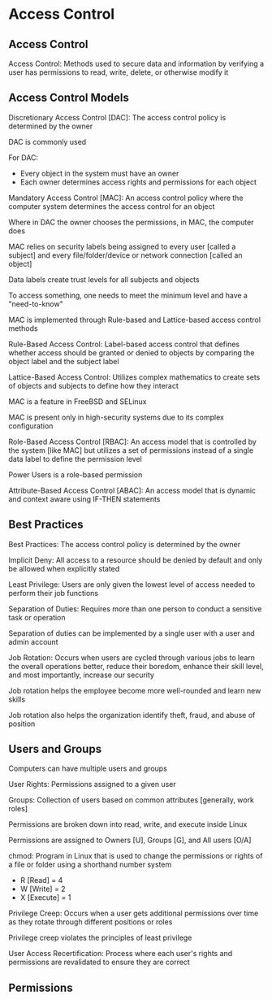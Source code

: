 # Access Control # 

## Access Control ## 

Access Control: Methods used to secure data and information by verifying a user has permissions to read, write, delete, or otherwise modify it 

## Access Control Models ## 

Discretionary Access Control [DAC]: The access control policy is determined by the owner 

DAC is commonly used 

For DAC: 
* Every object in the system must have an owner 
* Each owner determines access rights and permissions for each object 

Mandatory Access Control [MAC]: An access control policy where the computer system determines the access control for an object 

Where in DAC the owner chooses the permissions, in MAC, the computer does 

MAC relies on security labels being assigned to every user [called a subject] and every file/folder/device or network connection [called an object] 

Data labels create trust levels for all subjects and objects 

To access something, one needs to meet the minimum level and have a "need-to-know" 

MAC is implemented through Rule-based and Lattice-based access control methods 

Rule-Based Access Control: Label-based access control that defines whether access should be granted or denied to objects by comparing the object label and the subject label 

Lattice-Based Access Control: Utilizes complex mathematics to create sets of objects and subjects to define how they interact 

MAC is a feature in FreeBSD and SELinux 

MAC is present only in high-security systems due to its complex configuration 

Role-Based Access Control [RBAC]: An access model that is controlled by the system [like MAC] but utilizes a set of permissions instead of a single data label to define the permission level 

Power Users is a role-based permission 

Attribute-Based Access Control [ABAC]: An access model that is dynamic and context aware using IF-THEN statements 

## Best Practices ## 

Best Practices: The access control policy is determined by the owner 

Implicit Deny: All access to a resource should be denied by default and only be allowed when explicitly stated 

Least Privilege: Users are only given the lowest level of access needed to perform their job functions 

Separation of Duties: Requires more than one person to conduct a sensitive task or operation 

Separation of duties can be implemented by a single user with a user and admin account 

Job Rotation: Occurs when users are cycled through various jobs to learn the overall operations better, reduce their boredom, enhance their skill level, and most importantly, increase our security 

Job rotation helps the employee become more well-rounded and learn new skills 

Job rotation also helps the organization identify theft, fraud, and abuse of position 

## Users and Groups ## 

Computers can have multiple users and groups 

User Rights: Permissions assigned to a given user 

Groups: Collection of users based on common attributes [generally, work roles] 

Permissions are broken down into read, write, and execute inside Linux 

Permissions are assigned to Owners [U], Groups [G], and All users [O/A] 

chmod: Program in Linux that is used to change the permissions or rights of a file or folder using a shorthand number system 
* R [Read] = 4 
* W [Write] = 2 
* X [Execute] = 1 

Privilege Creep: Occurs when a user gets additional permissions over time as they rotate through different positions or roles 

Privilege creep violates the principles of least privilege 

User Access Recertification: Process where each user's rights and permissions are revalidated to ensure they are correct 

## Permissions ## 

